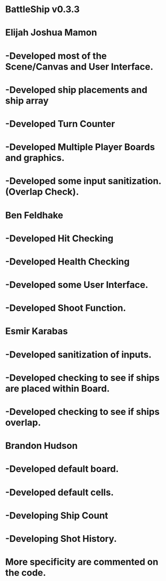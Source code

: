 # BattleShip v0.3.3
# Elijah Joshua Mamon
#   -Developed most of the Scene/Canvas and User Interface.
#   -Developed ship placements and ship array
#   -Developed Turn Counter
#   -Developed Multiple Player Boards and graphics.
#   -Developed some input sanitization. (Overlap Check).
# Ben Feldhake
#   -Developed Hit Checking
#   -Developed Health Checking
#   -Developed some User Interface.
#   -Developed Shoot Function.
# Esmir Karabas
#   -Developed sanitization of inputs.
#   -Developed checking to see if ships are placed within Board.
#   -Developed checking to see if ships overlap.
# Brandon Hudson
#   -Developed default board.
#   -Developed default cells.
#   -Developing Ship Count
#   -Developing Shot History.
#
# More specificity are commented on the code.
